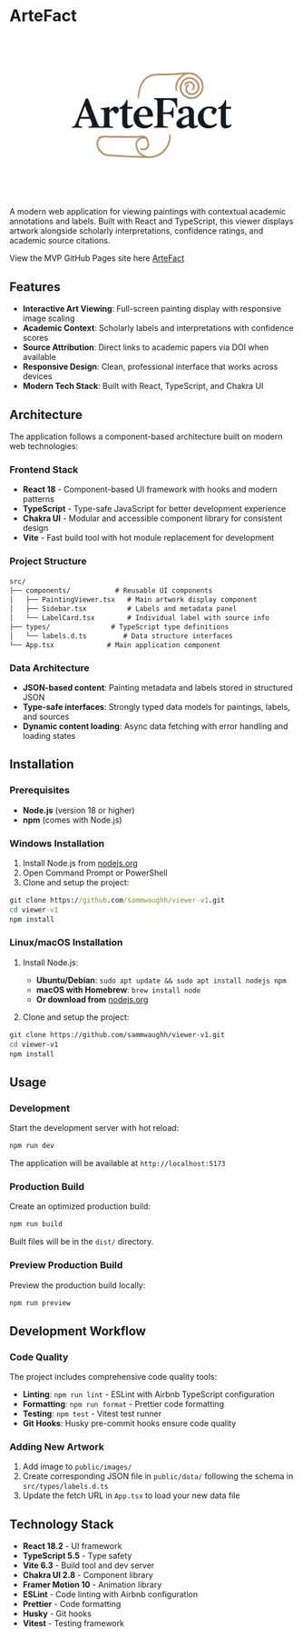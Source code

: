 # ArteFact

![ArteFact Logo](public/images/logo-16-9.JPEG)

A modern web application for viewing paintings with contextual academic annotations and labels. Built with React and TypeScript, this viewer displays artwork alongside scholarly interpretations, confidence ratings, and academic source citations.

View the MVP GitHub Pages site here [ArteFact](https://sammwaughh.github.io/viewer-v1/)

## Features

- **Interactive Art Viewing**: Full-screen painting display with responsive image scaling
- **Academic Context**: Scholarly labels and interpretations with confidence scores
- **Source Attribution**: Direct links to academic papers via DOI when available
- **Responsive Design**: Clean, professional interface that works across devices
- **Modern Tech Stack**: Built with React, TypeScript, and Chakra UI

## Architecture

The application follows a component-based architecture built on modern web technologies:

### Frontend Stack

- **React 18** - Component-based UI framework with hooks and modern patterns
- **TypeScript** - Type-safe JavaScript for better development experience
- **Chakra UI** - Modular and accessible component library for consistent design
- **Vite** - Fast build tool with hot module replacement for development

### Project Structure

```
src/
├── components/           # Reusable UI components
│   ├── PaintingViewer.tsx   # Main artwork display component
│   ├── Sidebar.tsx          # Labels and metadata panel
│   └── LabelCard.tsx        # Individual label with source info
├── types/               # TypeScript type definitions
│   └── labels.d.ts         # Data structure interfaces
└── App.tsx             # Main application component
```

### Data Architecture

- **JSON-based content**: Painting metadata and labels stored in structured JSON
- **Type-safe interfaces**: Strongly typed data models for paintings, labels, and sources
- **Dynamic content loading**: Async data fetching with error handling and loading states

## Installation

### Prerequisites

- **Node.js** (version 18 or higher)
- **npm** (comes with Node.js)

### Windows Installation

1. Install Node.js from [nodejs.org](https://nodejs.org/)
2. Open Command Prompt or PowerShell
3. Clone and setup the project:

```cmd
git clone https://github.com/sammwaughh/viewer-v1.git
cd viewer-v1
npm install
```

### Linux/macOS Installation

1. Install Node.js:

   - **Ubuntu/Debian**: `sudo apt update && sudo apt install nodejs npm`
   - **macOS with Homebrew**: `brew install node`
   - **Or download from** [nodejs.org](https://nodejs.org/)

2. Clone and setup the project:

```bash
git clone https://github.com/sammwaughh/viewer-v1.git
cd viewer-v1
npm install
```

## Usage

### Development

Start the development server with hot reload:

```bash
npm run dev
```

The application will be available at `http://localhost:5173`

### Production Build

Create an optimized production build:

```bash
npm run build
```

Built files will be in the `dist/` directory.

### Preview Production Build

Preview the production build locally:

```bash
npm run preview
```

## Development Workflow

### Code Quality

The project includes comprehensive code quality tools:

- **Linting**: `npm run lint` - ESLint with Airbnb TypeScript configuration
- **Formatting**: `npm run format` - Prettier code formatting
- **Testing**: `npm test` - Vitest test runner
- **Git Hooks**: Husky pre-commit hooks ensure code quality

### Adding New Artwork

1. Add image to `public/images/`
2. Create corresponding JSON file in `public/data/` following the schema in `src/types/labels.d.ts`
3. Update the fetch URL in `App.tsx` to load your new data file

## Technology Stack

- **React 18.2** - UI framework
- **TypeScript 5.5** - Type safety
- **Vite 6.3** - Build tool and dev server
- **Chakra UI 2.8** - Component library
- **Framer Motion 10** - Animation library
- **ESLint** - Code linting with Airbnb configuration
- **Prettier** - Code formatting
- **Husky** - Git hooks
- **Vitest** - Testing framework
